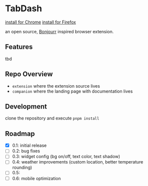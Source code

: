 # TabDash

[install for Chrome]() [install for Firefox]()

an open source, [Bonjourr]() inspired browser extension.

## Features

tbd

## Repo Overview

- `extension` where the extension source lives
- `companion` where the landing page with documentation lives

## Development

clone the repository and execute `pnpm install`

## Roadmap

- [x] 0.1: initial release
- [ ] 0.2: bug fixes
- [ ] 0.3: widget config (bg on/off, text color, text shadow)
- [ ] 0.4: weather improvements (custom location, better temperature rounding)
- [ ] 0.5: 
- [ ] 0.6: mobile optimization